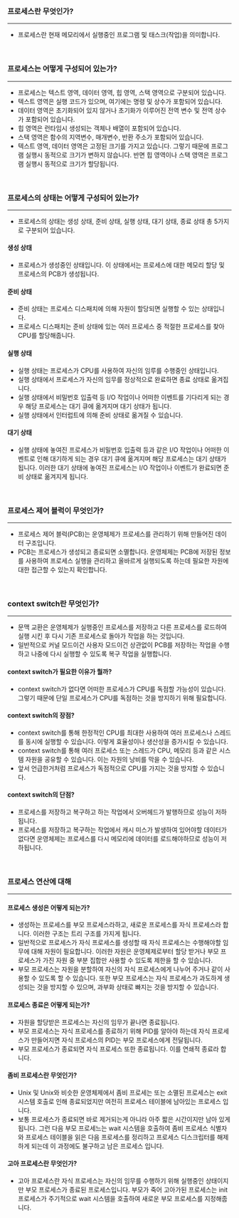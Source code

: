 ### **프로세스란 무엇인가?**
<hr>

- 프로세스란 현재 메모리에서 실행중인 프로그램 및 태스크(작업)을 의미합니다.

<br>

### **프로세스는 어떻게 구성되어 있는가?**
<hr>

- 프로세스는 텍스트 영역, 데이터 영역, 힙 영역, 스택 영역으로 구분되어 있습니다.
- 텍스트 영역은 실행 코드가 있으며, 여기에는 명령 및 상수가 포함되어 있습니다.
- 데이터 영역은 초기화되어 있지 않거나 초기화가 이루어진 전역 변수 및 전역 상수가 포함되어 있습니다.
- 힙 영역은 런타임시 생성되는 객체나 배열이 포함되어 있습니다.
- 스택 영역은 함수의 지역변수, 매개변수, 반환 주소가 포함되어 있습니다.
- 텍스트 영역, 데이터 영역은 고정된 크기를 가지고 있습니다. 그렇기 때문에 프로그램 실행시 동적으로 크기가 변하지 않습니다. 반면 힙 영역이나 스택 영역은 프로그램 실행시 동적으로 크기가 할당됩니다.

<br>

### **프로세스의 상태는 어떻게 구성되어 있는가?**
<hr>

- 프로세스의 상태는 생성 상태, 준비 상태, 실행 상태, 대기 상태, 종료 상태 총 5가지로 구분되어 있습니다.

#### **생성 상태**

- 프로세스가 생성중인 상태입니다. 이 상태에서는 프로세스에 대한 메모리 할당 및 프로세스의 PCB가 생성됩니다.

#### **준비 상태**

- 준비 상태는 프로세스 디스패치에 의해 자원이 할당되면 실행할 수 있는 상태입니다.
- 프로세스 디스패치는 준비 상태에 있는 여러 프로세스 중 적절한 프로세스를 찾아 CPU를 할당해줍니다.

#### **실행 상태**

- 실행 상태는 프로세스가 CPU를 사용하여 자신의 임루를 수행중인 상태입니다.
- 실행 상태에서 프로세스가 자신의 임무를 정상적으로 완료하면 종료 상태로 옮겨집니다.
- 실행 상태에서 비밀번호 입출력 등 I/O 작업이나 어떠한 이벤트를 기다리게 되는 경우 해당 프로세스는 대기 큐에 옮겨지며 대기 상태가 됩니다.
- 실행 상태에서 인터럽트에 의해 준비 상태로 옮겨질 수 있습니다.

#### **대기 상태**

- 실행 상태에 놓여진 프로세스가 비밀번호 입출력 등과 같은 I/O 작업이나 어떠한 이벤트로 인해 대기하게 되는 경우 대기 큐에 옮겨지며 해당 프로세스는 대기 상태가 됩니다.
이러한 대기 상태에 놓여진 프로세스는 I/O 작업이나 이벤트가 완료되면 준비 상태로 옮겨지게 됩니다.

<br>

### **프로세스 제어 블럭이 무엇인가?**
<hr>

- 프로세스 제어 블럭(PCB)는 운영체제가 프로세스를 관리하기 위해 만들어진 데이터 구조입니다.
- PCB는 프로세스가 생성되고 종료되면 소멸합니다. 운영체제는 PCB에 저장된 정보를 사용하여 프로세스 실행을 관리하고 올바르게 실행되도록 하는데 필요한 자원에 대한 접근할 수 있는지 확인합니다.


<br>

### **context switch란 무엇인가?**
<hr>

- 문맥 교환은 운영체제가 실행중인 프로세스를 저장하고 다른 프로세스를 로드하여 실행 시킨 후 다시 기존 프로세스로 돌아가 작업을 하는 것입니다.
- 일반적으로 커널 모드이건 사용자 모드이건 상관없이 PCB를 저장하는 작업을 수행하고 나중에 다시 실행할 수 있도록 복구 작업을 실행합니다.

#### **context switch가 필요한 이유가 뭘까?**

- context switch가 없다면 어떠한 프로세스가 CPU를 독점할 가능성이 있습니다. 그렇기 때문에 단일 프로세스가 CPU를 독점하는 것을 방지하기 위해 필요합니다.

#### **context switch의 장점?**

- context switch를 통해 한정적인 CPU를 최대한 사용하여 여러 프로세스나 스레드를 동시에 실행할 수 있습니다. 이렇게 효율성이나 생산성을 증가시킬 수 있습니다.
- context switch를 통해 여러 프로세스 또는 스레드가 CPU, 메모리 등과 같은 시스템 자원을 공유할 수 있습니다. 이는 자원의 낭비를 막을 수 있습니다.
- 앞서 언급한거처럼 프로세스가 독점적으로 CPU를 가지는 것을 방지할 수 있습니다.

#### **context switch의 단점?**

- 프로세스를 저장하고 복구하고 하는 작업에서 오버헤드가 발행하므로 성능이 저하됩니다.
- 프로세스를 저장하고 복구하는 작업에서 캐시 미스가 발생하여 있어야할 데이터가 없다면 운영체제는 프로세스를 다시 메모리에 데이터를 로드해야하므로 성능이 저하됩니다.

<br>

### **프로세스 연산에 대해**
<hr>

#### **프로세스 생성은 어떻게 되는가?**

- 생성하는 프로세스를 부모 프로세스라하고, 새로운 프로세스를 자식 프로세스라 합니다. 이러한 구조는 트리 구조를 가지게 됩니다.
- 일반적으로 프로세스가 자식 프로세스를 생성할 때 자식 프로세스는 수행해야할 임무에 대해 자원이 필요합니다. 이러한 자원은 운영체제로부터 할당 받거나 부모 프로세스가 가진 자원 중 부분 집합만 사용할 수 있도록 제한을 할 수 있습니다.
- 부모 프로세스는 자원을 분할하여 자신의 자식 프로세스에게 나누어 주거나 같이 사용할 수 있도록 할 수 있습니다. 또한 부모 프로세스는 자식 프로세스가 과도하게 생성되는 것을 방지할 수 있으며, 과부화 상태로 빠지는 것을 방지할 수 있습니다.


#### **프로세스 종료은 어떻게 되는가?**

- 자원을 할당받은 프로세스는 자신의 임무가 끝나면 종료됩니다.
- 부모 프로세스는 자식 프로세스를 종료하기 위해 PID를 알아야 하는데 자식 프로세스가 만들어지면 자식 프로세스의 PID는 부모 프로세스에게 전달됩니다.
- 부모 프로세스가 종료되면 자식 프로세스 또한 종료됩니다. 이를 연쇄적 종료라 합니다.

#### **좀비 프로세스란 무엇인가?**

- Unix 및 Unix와 비슷한 운영체제에서 좀비 프로세는 또는 소멸된 프로세스는 exit 시스템 호출로 인해 종료되었지만 여전히 프로세스 테이블에 남아있는 프로세스 입니다. 
- 보통 프로세스가 종료되면 바로 제거되는게 아니라 아주 짧은 시간이지만 남아 있게 됩니다. 그런 다음 부모 프로세느는 wait 시스템을 호출하여 좀비 프로세스 식별자와 프로세스 테이블을 읽은 다음 프로세스를 정리하고 프로세스 디스크립터를 해제하게 되는데 이 과정에도 불구하고 남은 프로세스 입니다.

#### **고아 프로세스란 무엇인가?**

- 고아 프로세스란 자식 프로세스는 자신의 임무를 수행하기 위해 실행중인 상태이지만 부모 프로세스가 종료된 프로세스입니다. 부모가 죽어 고아가된 프로세스는 init 프로세스가 주기적으로 wait 시스템을 호출하여 새로운 부모 프로세스를 지정해줍니다.



